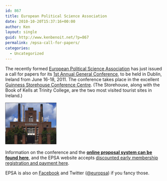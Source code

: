 ```yaml
---
id: 867
title: European Political Science Association
date: 2010-10-20T15:37:16+00:00
author: Ken
layout: single
guid: http://www.kenbenoit.net/?p=867
permalink: /epsa-call-for-papers/
categories:
  - Uncategorized
---
```

The recently formed [European Political Science Association](http://www.epsanet.org "European Political Science Association") has just issued a call for papers for its [1st Annual General Conference](http://www.epsanet.org/generalconference2011.html "EPSA General Conference 2011"), to be held in Dublin, Ireland from June 16-18, 2011. The conference takes place in the excellent [Guinness Storehouse Conference Centre](http://www.guinness-storehouse.com/en/meetingsevents.aspx). (The Storehouse, along with the Book of Kells at Trinity College, are the two most visited tourist sites in Ireland.)

[<img class="alignright size-full wp-image-868" title="guinness-storehouse" src="/assets/images/guinness-storehouse.jpg" alt="Guinness Storehouse and Conference Centre" width="162" height="131" />](/assets/images/guinness-storehouse.jpg)

Information on the conference and the **[online proposal system can be found here](http://www.epsanet.org/generalconference2011.html)**, and the EPSA website accepts [discounted early membership registration and payment here](http://www.epsanet.org/join.html).

EPSA is also on [Facebook](http://www.facebook.com/pages/European-Political-Science-Association/130232720338287) and Twitter ([@europsa](http://www.twitter.com/europsa)) if you fancy those.

